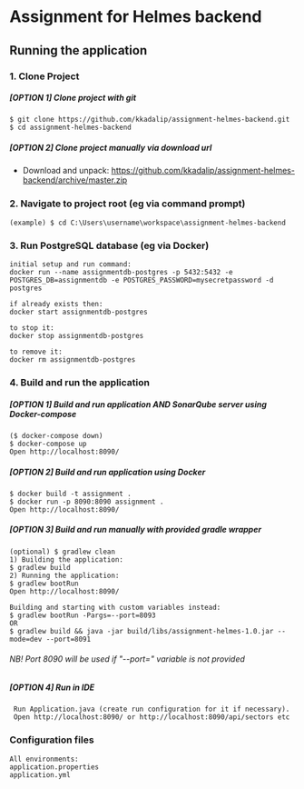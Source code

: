 # Assignment for Helmes backend

## Running the application
### 1. Clone Project
##### [OPTION 1] Clone project with git
    $ git clone https://github.com/kkadalip/assignment-helmes-backend.git
    $ cd assignment-helmes-backend
##### [OPTION 2] Clone project manually via download url
   * Download and unpack:
   https://github.com/kkadalip/assignment-helmes-backend/archive/master.zip

### 2. Navigate to project root (eg via command prompt)
    (example) $ cd C:\Users\username\workspace\assignment-helmes-backend

### 3. Run PostgreSQL database (eg via Docker)

    initial setup and run command:
    docker run --name assignmentdb-postgres -p 5432:5432 -e POSTGRES_DB=assignmentdb -e POSTGRES_PASSWORD=mysecretpassword -d postgres
    
    if already exists then:
    docker start assignmentdb-postgres
    
    to stop it:
    docker stop assignmentdb-postgres
    
    to remove it:
    docker rm assignmentdb-postgres

### 4. Build and run the application
##### [OPTION 1] Build and run application AND SonarQube server using Docker-compose
    ($ docker-compose down)
    $ docker-compose up
    Open http://localhost:8090/
##### [OPTION 2] Build and run application using Docker
    $ docker build -t assignment .
    $ docker run -p 8090:8090 assignment .
    Open http://localhost:8090/
##### [OPTION 3] Build and run manually with provided gradle wrapper
    (optional) $ gradlew clean
    1) Building the application:
    $ gradlew build
    2) Running the application:
    $ gradlew bootRun
    Open http://localhost:8090/
    
    Building and starting with custom variables instead:
    $ gradlew bootRun -Pargs=--port=8093
    OR
    $ gradlew build && java -jar build/libs/assignment-helmes-1.0.jar --mode=dev --port=8091
######	NB! Port 8090 will be used if "--port=" variable is not provided
##### [OPTION 4] Run in IDE
     Run Application.java (create run configuration for it if necessary). 
     Open http://localhost:8090/ or http://localhost:8090/api/sectors etc

### Configuration files    
    All environments:
    application.properties
    application.yml
